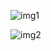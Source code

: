 ![img1](https://github.com/user-attachments/assets/61722069-2fd2-436d-9aaf-490372ed40f3)

![img2](https://github.com/user-attachments/assets/21460f34-c7e3-459f-be08-cee087db77dd)
